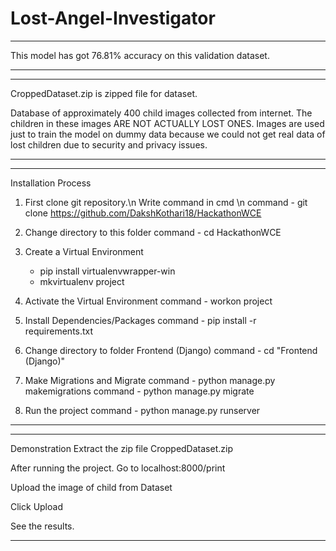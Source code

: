 # Lost-Angel-Investigator

***
This model has got 76.81% accuracy on this validation dataset.
***

***
CroppedDataset.zip is zipped file for dataset.

Database of approximately 400 child images collected from internet.
The children in these images ARE NOT ACTUALLY LOST ONES.
Images are used just to train the model on dummy data because we could not get real data of lost children due to security and privacy issues.
***

***
Installation Process
 
1. First clone git repository.\n
Write command in cmd \n
command - git clone https://github.com/DakshKothari18/HackathonWCE

2. Change directory to this folder
command - cd HackathonWCE  

3. Create a Virtual Environment
	- pip install virtualenvwrapper-win
	- mkvirtualenv project

4. Activate the Virtual Environment
command - workon project

5. Install Dependencies/Packages
command - pip install -r requirements.txt

6. Change directory to folder Frontend (Django)
command - cd "Frontend (Django)"

7. Make Migrations and Migrate
command - python manage.py makemigrations
command - python manage.py migrate

8. Run the project
command - python manage.py runserver
***

***
Demonstration
Extract the zip file CroppedDataset.zip

After running the project. 
Go to localhost:8000/print

Upload the image of child from Dataset

Click Upload

See the results.
***





 

